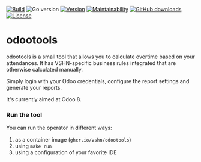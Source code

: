 [![Build](https://img.shields.io/github/workflow/status/vshn/odootools/Test)][build]
![Go version](https://img.shields.io/github/go-mod/go-version/vshn/odootools)
[![Version](https://img.shields.io/github/v/release/vshn/odootools)][releases]
[![Maintainability](https://img.shields.io/codeclimate/maintainability/vshn/odootools)][codeclimate]
[![GitHub downloads](https://img.shields.io/github/downloads/vshn/odootools/total)][releases]
[![License](https://img.shields.io/github/license/vshn/odootools)][license]

# odootools

odootools is a small tool that allows you to calculate overtime based on your attendances.
It has VSHN-specific business rules integrated that are otherwise calculated manually.

Simply login with your Odoo credentials, configure the report settings and generate your reports.

It's currently aimed at Odoo 8.

### Run the tool

You can run the operator in different ways:

1. as a container image (`ghcr.io/vshn/odootools`)
2. using `make run`
3. using a configuration of your favorite IDE

[build]: https://github.com/vshn/odootools/actions?query=workflow%3ATest
[releases]: https://github.com/vshn/odootools/releases
[license]: https://github.com/vshn/odootools/blob/master/LICENSE
[codeclimate]: https://codeclimate.com/github/vshn/odootools
